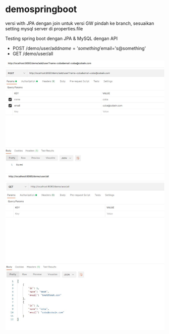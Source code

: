 # demospringboot

versi with JPA dengan join
untuk versi GW pindah ke branch, 
sesuaikan setting mysql server di properties.file

Testing spring boot dengan JPA & MySQL dengan API 

- POST /demo/user/add$name='something'$email='s@something'
- GET /demo/user/all

![Capture 1](screencapture/Capture1.JPG)
![Capture 2](screencapture/Capture2.JPG)

